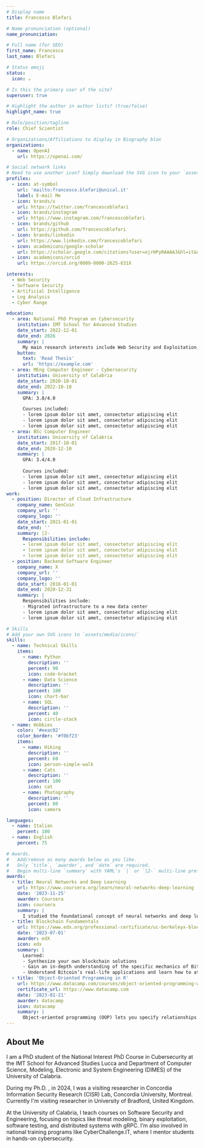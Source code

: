 ```yaml
---
# Display name
title: Francesco Blefari

# Name pronunciation (optional)
name_pronunciation: 

# Full name (for SEO)
first_name: Francesco
last_name: Blefari

# Status emoji
status:
  icon: ☕️

# Is this the primary user of the site?
superuser: true

# Highlight the author in author lists? (true/false)
highlight_name: true

# Role/position/tagline
role: Chief Scientist

# Organizations/Affiliations to display in Biography blox
organizations:
  - name: OpenAI
    url: https://openai.com/

# Social network links
# Need to use another icon? Simply download the SVG icon to your `assets/media/icons/` folder.
profiles:
  - icon: at-symbol
    url: 'mailto:francesco.blefari@unical.it'
    label: E-mail Me
  - icon: brands/x
    url: https://twitter.com/francescoblefari
  - icon: brands/instagram
    url: https://www.instagram.com/francescoblefari
  - icon: brands/github
    url: https://github.com/francescoblefari
  - icon: brands/linkedin
    url: https://www.linkedin.com/francescoblefari
  - icon: academicons/google-scholar
    url: https://scholar.google.com/citations?user=ojrHPy0AAAAJ&hl=it&oi=ao
  - icon: academicons/orcid
    url: https://orcid.org/0009-0000-2625-631X

interests:
  - Web Security
  - Software Security
  - Artificial Intelligence
  - Log Analysis
  - Cyber Range

education:
  - area: National PhD Program on Cybersecurity
    institution: IMT School for Advanced Studies
    date_start: 2022-12-01
    date_end: 2026
    summary: |
      My main research interests include Web Security and Exploitation, Log analysis and monitoring for anomaly detection, exploitation of GenAI technology for cybersecurity. My supervisor is [Prof. Angelo Furfaro](https://angelo.furfaro.dimes.unical.it/)
    button:
      text: 'Read Thesis'
      url: 'https://example.com'
  - area: MEng Computer Engineer - Cybersecurity
    institution: University of Calabria
    date_start: 2020-10-01
    date_end: 2022-10-18
    summary: |
      GPA: 3.8/4.0

      Courses included:
      - lorem ipsum dolor sit amet, consectetur adipiscing elit
      - lorem ipsum dolor sit amet, consectetur adipiscing elit
      - lorem ipsum dolor sit amet, consectetur adipiscing elit
  - area: BSc Computer Engineer
    institution: University of Calabria
    date_start: 2017-10-01
    date_end: 2020-12-10
    summary: |
      GPA: 3.4/4.0
      
      Courses included:
      - lorem ipsum dolor sit amet, consectetur adipiscing elit
      - lorem ipsum dolor sit amet, consectetur adipiscing elit
      - lorem ipsum dolor sit amet, consectetur adipiscing elit
work:
  - position: Director of Cloud Infrastructure
    company_name: GenCoin
    company_url: ''
    company_logo: ''
    date_start: 2021-01-01
    date_end: ''
    summary: |2-
      Responsibilities include:
      - lorem ipsum dolor sit amet, consectetur adipiscing elit
      - lorem ipsum dolor sit amet, consectetur adipiscing elit
      - lorem ipsum dolor sit amet, consectetur adipiscing elit
  - position: Backend Software Engineer
    company_name: X
    company_url: ''
    company_logo: ''
    date_start: 2016-01-01
    date_end: 2020-12-31
    summary: |
      Responsibilities include:
      - Migrated infrastructure to a new data center
      - lorem ipsum dolor sit amet, consectetur adipiscing elit
      - lorem ipsum dolor sit amet, consectetur adipiscing elit

# Skills
# Add your own SVG icons to `assets/media/icons/`
skills:
  - name: Technical Skills
    items:
      - name: Python
        description: ''
        percent: 90
        icon: code-bracket
      - name: Data Science
        description: ''
        percent: 100
        icon: chart-bar
      - name: SQL
        description: ''
        percent: 40
        icon: circle-stack
  - name: Hobbies
    color: '#eeac02'
    color_border: '#f0bf23'
    items:
      - name: Hiking
        description: ''
        percent: 60
        icon: person-simple-walk
      - name: Cats
        description: ''
        percent: 100
        icon: cat
      - name: Photography
        description: ''
        percent: 80
        icon: camera

languages:
  - name: Italian
    percent: 100
  - name: English
    percent: 75

# Awards.
#   Add/remove as many awards below as you like.
#   Only `title`, `awarder`, and `date` are required.
#   Begin multi-line `summary` with YAML's `|` or `|2-` multi-line prefix and indent 2 spaces below.
awards:
  - title: Neural Networks and Deep Learning
    url: https://www.coursera.org/learn/neural-networks-deep-learning
    date: '2023-11-25'
    awarder: Coursera
    icon: coursera
    summary: |
      I studied the foundational concept of neural networks and deep learning. By the end, I was familiar with the significant technological trends driving the rise of deep learning; build, train, and apply fully connected deep neural networks; implement efficient (vectorized) neural networks; identify key parameters in a neural network’s architecture; and apply deep learning to your own applications.
  - title: Blockchain Fundamentals
    url: https://www.edx.org/professional-certificate/uc-berkeleyx-blockchain-fundamentals
    date: '2023-07-01'
    awarder: edX
    icon: edx
    summary: |
      Learned:
      - Synthesize your own blockchain solutions
      - Gain an in-depth understanding of the specific mechanics of Bitcoin
      - Understand Bitcoin’s real-life applications and learn how to attack and destroy Bitcoin, Ethereum, smart contracts and Dapps, and alternatives to Bitcoin’s Proof-of-Work consensus algorithm
  - title: 'Object-Oriented Programming in R'
    url: https://www.datacamp.com/courses/object-oriented-programming-with-s3-and-r6-in-r
    certificate_url: https://www.datacamp.com
    date: '2023-01-21'
    awarder: datacamp
    icon: datacamp
    summary: |
      Object-oriented programming (OOP) lets you specify relationships between functions and the objects that they can act on, helping you manage complexity in your code. This is an intermediate level course, providing an introduction to OOP, using the S3 and R6 systems. S3 is a great day-to-day R programming tool that simplifies some of the functions that you write. R6 is especially useful for industry-specific analyses, working with web APIs, and building GUIs.
---
```


## About Me

I am a PhD student of the National Interest PhD Course in Cubersecurity at the IMT School for Advanced Studies Lucca and Department of Computer Science, Modeling, Electronic and System Engineering (DIMES) of the University of Calabria.

During my Ph.D. , in 2024, I was a visiting researcher in Concordia Information Security Research (CISR) Lab, Concordia University, Montreal. Currently I'm visiting researcher in University of Bradford, United Kingdom.

At the University of Calabria, I teach courses on Software Security and Engineering, focusing on topics like threat modeling, binary exploitation, software testing, and distributed systems with gRPC. I’m also involved in national training programs like CyberChallenge.IT, where I mentor students in hands-on cybersecurity.
